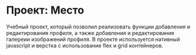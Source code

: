 # Проект: Место

Учебный проект, который позволил реализовать функции добавления и редактирования профиля, а также добавления и редактирования галереии изображений профиля.
В проекте используется нативный javascript и верстка с использование flex и grid контейнеров.
